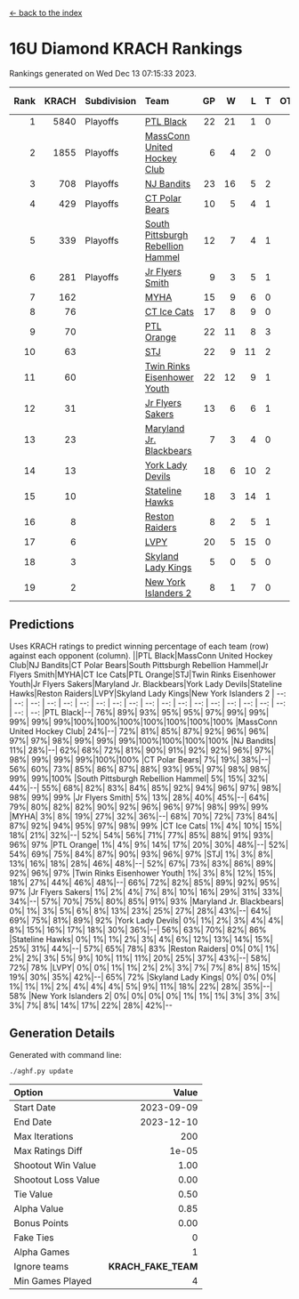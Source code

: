[<- back to the index](readme.md)
# 16U Diamond KRACH Rankings
Rankings generated on Wed Dec 13 07:15:33 2023.

Rank|KRACH|Subdivision|Team|GP|W|L|T|OTW|OTL|SoS|Exp Wins|Win Diff
---:|---:|:---|:---|---:|---:|---:|---:|---:|---:|---:|---:|---:
1|5840|Playoffs|[PTL Black](https://gamesheetstats.com/seasons/3663/teams/140833/schedule)|22|21|1|0|2|0|344|21.8|-0.0
2|1855|Playoffs|[MassConn United Hockey Club](https://gamesheetstats.com/seasons/3663/teams/140835/schedule)|6|4|2|0|0|0|1893|4.8|-0.0
3|708|Playoffs|[NJ Bandits](https://gamesheetstats.com/seasons/3663/teams/140836/schedule)|23|16|5|2|0|2|759|17.8|-0.0
4|429|Playoffs|[CT Polar Bears](https://gamesheetstats.com/seasons/3663/teams/140834/schedule)|10|5|4|1|0|0|1286|6.3|-0.0
5|339|Playoffs|[South Pittsburgh Rebellion Hammel](https://gamesheetstats.com/seasons/3663/teams/140839/schedule)|12|7|4|1|0|0|1038|8.4|0.0
6|281|Playoffs|[Jr Flyers Smith](https://gamesheetstats.com/seasons/3663/teams/140837/schedule)|9|3|5|1|1|2|1479|4.3|-0.0
7|162||[MYHA](https://gamesheetstats.com/seasons/3663/teams/140838/schedule)|15|9|6|0|0|0|877|9.9|0.0
8|76||[CT Ice Cats](https://gamesheetstats.com/seasons/3663/teams/140846/schedule)|17|8|9|0|0|1|659|8.9|0.0
9|70||[PTL Orange](https://gamesheetstats.com/seasons/3663/teams/140842/schedule)|22|11|8|3|1|0|110|13.4|0.0
10|63||[STJ](https://gamesheetstats.com/seasons/3663/teams/140841/schedule)|22|9|11|2|0|1|896|10.9|0.0
11|60||[Twin Rinks Eisenhower Youth](https://gamesheetstats.com/seasons/3663/teams/140847/schedule)|22|12|9|1|3|0|100|13.4|0.0
12|31||[Jr Flyers Sakers](https://gamesheetstats.com/seasons/3663/teams/140843/schedule)|13|6|6|1|2|0|84|7.4|0.0
13|23||[Maryland Jr. Blackbears](https://gamesheetstats.com/seasons/3663/teams/140848/schedule)|7|3|4|0|0|1|789|3.9|0.0
14|13||[York Lady Devils](https://gamesheetstats.com/seasons/3663/teams/140845/schedule)|18|6|10|2|0|2|351|7.9|0.0
15|10||[Stateline Hawks](https://gamesheetstats.com/seasons/3663/teams/140840/schedule)|18|3|14|1|0|1|1058|4.4|0.0
16|8||[Reston Raiders](https://gamesheetstats.com/seasons/3663/teams/140850/schedule)|8|2|5|1|1|0|24|3.4|0.0
17|6||[LVPY](https://gamesheetstats.com/seasons/3663/teams/140844/schedule)|20|5|15|0|0|0|94|5.9|0.0
18|3||[Skyland Lady Kings](https://gamesheetstats.com/seasons/3663/teams/140849/schedule)|5|0|5|0|0|0|45|0.9|0.0
19|2||[New York Islanders 2](https://gamesheetstats.com/seasons/3663/teams/140851/schedule)|8|1|7|0|0|0|32|1.9|0.0

## Predictions
Uses KRACH ratings to predict winning percentage of each team (row) against each opponent (column).
||PTL Black|MassConn United Hockey Club|NJ Bandits|CT Polar Bears|South Pittsburgh Rebellion Hammel|Jr Flyers Smith|MYHA|CT Ice Cats|PTL Orange|STJ|Twin Rinks Eisenhower Youth|Jr Flyers Sakers|Maryland Jr. Blackbears|York Lady Devils|Stateline Hawks|Reston Raiders|LVPY|Skyland Lady Kings|New York Islanders 2
| --: | --: | --: | --: | --: | --: | --: | --: | --: | --: | --: | --: | --: | --: | --: | --: | --: | --: | --: | --: 
|PTL Black|--| 76%| 89%| 93%| 95%| 95%| 97%| 99%| 99%| 99%| 99%| 99%|100%|100%|100%|100%|100%|100%|100%
|MassConn United Hockey Club| 24%|--| 72%| 81%| 85%| 87%| 92%| 96%| 96%| 97%| 97%| 98%| 99%| 99%| 99%|100%|100%|100%|100%
|NJ Bandits| 11%| 28%|--| 62%| 68%| 72%| 81%| 90%| 91%| 92%| 92%| 96%| 97%| 98%| 99%| 99%| 99%|100%|100%
|CT Polar Bears|  7%| 19%| 38%|--| 56%| 60%| 73%| 85%| 86%| 87%| 88%| 93%| 95%| 97%| 98%| 98%| 99%| 99%|100%
|South Pittsburgh Rebellion Hammel|  5%| 15%| 32%| 44%|--| 55%| 68%| 82%| 83%| 84%| 85%| 92%| 94%| 96%| 97%| 98%| 98%| 99%| 99%
|Jr Flyers Smith|  5%| 13%| 28%| 40%| 45%|--| 64%| 79%| 80%| 82%| 82%| 90%| 92%| 96%| 96%| 97%| 98%| 99%| 99%
|MYHA|  3%|  8%| 19%| 27%| 32%| 36%|--| 68%| 70%| 72%| 73%| 84%| 87%| 92%| 94%| 95%| 97%| 98%| 99%
|CT Ice Cats|  1%|  4%| 10%| 15%| 18%| 21%| 32%|--| 52%| 54%| 56%| 71%| 77%| 85%| 88%| 91%| 93%| 96%| 97%
|PTL Orange|  1%|  4%|  9%| 14%| 17%| 20%| 30%| 48%|--| 52%| 54%| 69%| 75%| 84%| 87%| 90%| 93%| 96%| 97%
|STJ|  1%|  3%|  8%| 13%| 16%| 18%| 28%| 46%| 48%|--| 52%| 67%| 73%| 83%| 86%| 89%| 92%| 96%| 97%
|Twin Rinks Eisenhower Youth|  1%|  3%|  8%| 12%| 15%| 18%| 27%| 44%| 46%| 48%|--| 66%| 72%| 82%| 85%| 89%| 92%| 95%| 97%
|Jr Flyers Sakers|  1%|  2%|  4%|  7%|  8%| 10%| 16%| 29%| 31%| 33%| 34%|--| 57%| 70%| 75%| 80%| 85%| 91%| 93%
|Maryland Jr. Blackbears|  0%|  1%|  3%|  5%|  6%|  8%| 13%| 23%| 25%| 27%| 28%| 43%|--| 64%| 69%| 75%| 81%| 89%| 92%
|York Lady Devils|  0%|  1%|  2%|  3%|  4%|  4%|  8%| 15%| 16%| 17%| 18%| 30%| 36%|--| 56%| 63%| 70%| 82%| 86%
|Stateline Hawks|  0%|  1%|  1%|  2%|  3%|  4%|  6%| 12%| 13%| 14%| 15%| 25%| 31%| 44%|--| 57%| 65%| 78%| 83%
|Reston Raiders|  0%|  0%|  1%|  2%|  2%|  3%|  5%|  9%| 10%| 11%| 11%| 20%| 25%| 37%| 43%|--| 58%| 72%| 78%
|LVPY|  0%|  0%|  1%|  1%|  2%|  2%|  3%|  7%|  7%|  8%|  8%| 15%| 19%| 30%| 35%| 42%|--| 65%| 72%
|Skyland Lady Kings|  0%|  0%|  0%|  1%|  1%|  1%|  2%|  4%|  4%|  4%|  5%|  9%| 11%| 18%| 22%| 28%| 35%|--| 58%
|New York Islanders 2|  0%|  0%|  0%|  0%|  1%|  1%|  1%|  3%|  3%|  3%|  3%|  7%|  8%| 14%| 17%| 22%| 28%| 42%|--

## Generation Details

Generated with command line:
```
./aghf.py update
```

| Option | Value |
| :----- | ----: |
| Start Date | 2023-09-09 |
| End Date | 2023-12-10 |
| Max Iterations | 200 |
| Max Ratings Diff | 1e-05 |
| Shootout Win Value | 1.00 |
| Shootout Loss Value | 0.00 |
| Tie Value | 0.50 |
| Alpha Value | 0.85 |
| Bonus Points | 0.00 |
| Fake Ties | 0 |
| Alpha Games | 1 |
| Ignore teams | __KRACH_FAKE_TEAM__ |
| Min Games Played | 4 |

